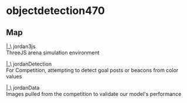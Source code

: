 # objectdetection470
## Map


|_\ jordan3js  
ThreeJS arena simulation environment  
  
|_\ jordanDetection  
For Competition, attempting to detect goal posts or beacons from color values  
  
|_\ jordanData  
Images pulled from the competition to validate our model's performance  